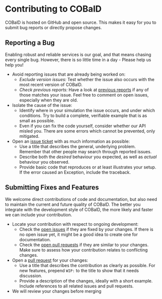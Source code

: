 # Contributing to COBalD

COBalD is hosted on GitHub and open source.
This makes it easy for you to submit bug reports or directly propose changes.

## Reporting a Bug

Enabling robust and reliable services is our goal,
and that means chasing every single bug.
However, there is so little time in a day -
Please help us help you!

* Avoid reporting issues that are already being worked on:
  * *Exclude version issues:*
    Test whether the issue also occurs with the most recent version of COBalD.
  * *Check previous reports:*
    Have a look at [previous reports](https://github.com/MatterMiners/cobald/issues/?q=is%3Aissue)
    if any of those matches your issue.
    Feel free to comment on open issues, especially when they are old.
* Isolate the cause of the issue:
  * Identify where in your simulation the issue occurs, and under which conditions.
    Try to build a complete, verifiable example that is as small as possible. 
  * Even if you can fix the code yourself, consider whether our API misled you.
    There are some errors which cannot be prevented, only mitigated.
* Open an [issue ticket](https://github.com/MatterMiners/cobald/issues/new) with as much information as possible:
  * Use a title that describes the general, underlying problem.
    Remember that other people may search through reported issues.
  * Describe both the *desired* behaviour you expected,
    as well as *actual* behaviour you observed.
  * Provide basic code that reproduces or at least illustrates your setup.
    If the error caused an Exception, include the traceback.

## Submitting Fixes and Features

We welcome direct contributions of code and documentation,
but also need to maintain the current and future quality of COBalD.
The better you integrate with the development style of COBalD,
the more likely and faster we can include your contribution.

* Locate your contribution with respect to ongoing development:
  * Check the [open issues](https://github.com/MatterMiners/cobald/issues/?q=is%3Aissue+is%3Aopen)
    if they are fixed by your changes.
    If there is no open issue yet, it might be a good idea to create one for documentation.
  * Check the [open pull requests](https://github.com/MatterMiners/cobald/pulls)
    if they are similar to your changes.
    Make sure to assess how your contribution relates to conflicting changes.
* Open a [pull request](https://github.com/MatterMiners/cobald/pulls) for your changes:
  * Use a title that describes the contribution as clearly as possible.
    For new features, prepend ``WIP:`` to the title to show that it needs discussion.
  * Provide a description of the changes, ideally with a short example.
    Include references to all related issues and pull requests.
* We will review your changes before merging

